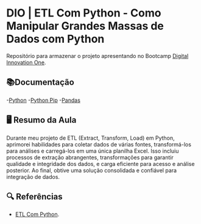 
# DIO | ETL Com Python - Como Manipular Grandes Massas de Dados com Python

Repositório para armazenar o projeto apresentando no Bootcamp [Digital Innovation One](https://www.dio.me/).

## 📚Documentação
-[Python](https://www.python.org/downloads/)
-[Python Pip](https://pypi.org/project/pip/)
-[Pandas](https://pandas.pydata.org/getting_started.html)

## 🖥 Resumo da Aula

Durante meu projeto de ETL (Extract, Transform, Load) em Python, aprimorei habilidades para coletar dados de várias fontes, transformá-los para análises e carregá-los em uma única planilha Excel. Isso incluiu processos de extração abrangentes, transformações para garantir qualidade e integridade dos dados, e carga eficiente para acesso e análise posterior. Ao final, obtive uma solução consolidada e confiável para integração de dados.

## 🔍 Referências 

- [ETL Com Python](https://www.youtube.com/watch?v=R0rMMDOuXEQ&t=811s).
